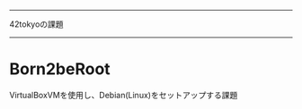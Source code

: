 ------------------------------------------

42tokyoの課題

------------------------------------------

# Born2beRoot

VirtualBoxVMを使用し、Debian(Linux)をセットアップする課題
